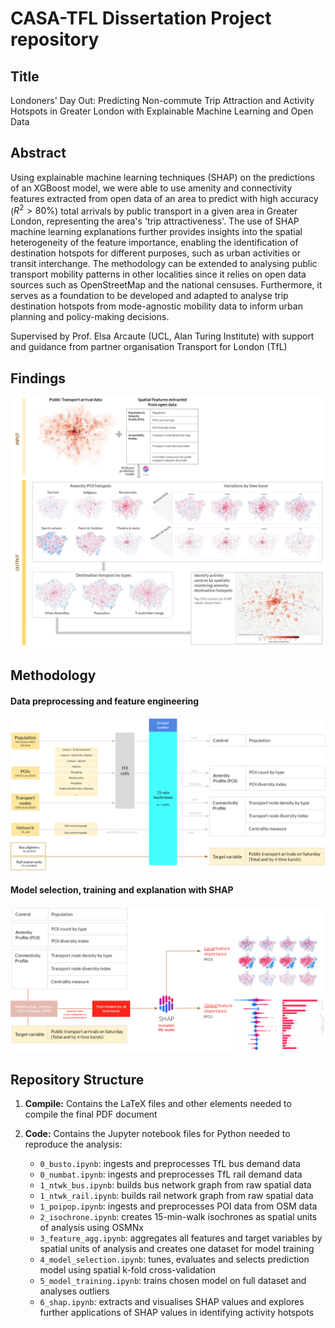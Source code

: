 # CASA-TFL Dissertation Project repository

## Title
Londoners' Day Out: Predicting Non-commute Trip Attraction and Activity Hotspots in Greater London with Explainable Machine Learning and Open Data

## Abstract

Using explainable machine learning techniques (SHAP) on the predictions of an XGBoost model, we were able to use amenity and connectivity features extracted from open data of an area to predict with high accuracy ($R^2>80\%$) total arrivals by public transport in a given area in Greater London, representing the area's 'trip attractiveness'. The use of SHAP machine learning explanations further provides insights into the spatial heterogeneity of the feature importance, enabling the identification of destination hotspots for different purposes, such as urban activities or transit interchange. The methodology can be extended to analysing public transport mobility patterns in other localities since it relies on open data sources such as OpenStreetMap and the national censuses. Furthermore, it serves as a foundation to be developed and adapted to analyse trip destination hotspots from mode-agnostic mobility data to inform urban planning and policy-making decisions.

Supervised by Prof. Elsa Arcaute (UCL, Alan Turing Institute) with support and guidance from partner organisation Transport for London (TfL) 

## Findings
<img src="compile/images/summary.png" alt="summary">

## Methodology
#### Data preprocessing and feature engineering
<img src="compile/images/preprocessing.png" alt="preprocessing">

#### Model selection, training and explanation with SHAP 
<img src="compile/images/methodology.png" alt="methodology">

## Repository Structure

1. **Compile:** Contains the LaTeX files and other elements needed to compile the final PDF document

1. **Code:** Contains the Jupyter notebook files for Python needed to reproduce the analysis:
    * `0_busto.ipynb`: ingests and preprocesses TfL bus demand data
    * `0_numbat.ipynb`: ingests and preprocesses TfL rail demand data
    * `1_ntwk_bus.ipynb`: builds bus network graph from raw spatial data
    * `1_ntwk_rail.ipynb`: builds rail network graph from raw spatial data
    * `1_poipop.ipynb`: ingests and preprocesses POI data from OSM data
    * `2_isochrone.ipynb`: creates 15-min-walk isochrones as spatial units of analysis using OSMNx
    * `3_feature_agg.ipynb`: aggregates all features and target variables by spatial units of analysis and creates one dataset for model training
    * `4_model_selection.ipynb`: tunes, evaluates and selects prediction model using spatial k-fold cross-validation
    * `5_model_training.ipynb`: trains chosen model on full dataset and analyses outliers
    * `6_shap.ipynb`: extracts and visualises SHAP values and explores further applications of SHAP values in identifying activity hotspots





